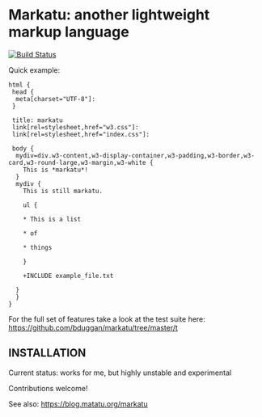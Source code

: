 # Markatu: another lightweight markup language

[![Build Status](https://travis-ci.org/bduggan/markatu.svg?branch=master)](https://travis-ci.org/bduggan/markatu)

Quick example:

```
html {
 head {
  meta[charset="UTF-8"]:
 }

 title: markatu
 link[rel=stylesheet,href="w3.css"]:
 link[rel=stylesheet,href="index.css"]:

 body {
  mydiv=div.w3-content,w3-display-container,w3-padding,w3-border,w3-card,w3-round-large,w3-margin,w3-white {
    This is *markatu*!
  }
  mydiv {
    This is still markatu.
 
    ul {

    * This is a list

    * of

    * things

    }

    +INCLUDE example_file.txt

  }
  }
}

```

For the full set of features take a look at the test suite
here: https://github.com/bduggan/markatu/tree/master/t

## INSTALLATION


Current status: works for me, but highly unstable and experimental

Contributions welcome!

See also:  https://blog.matatu.org/markatu
